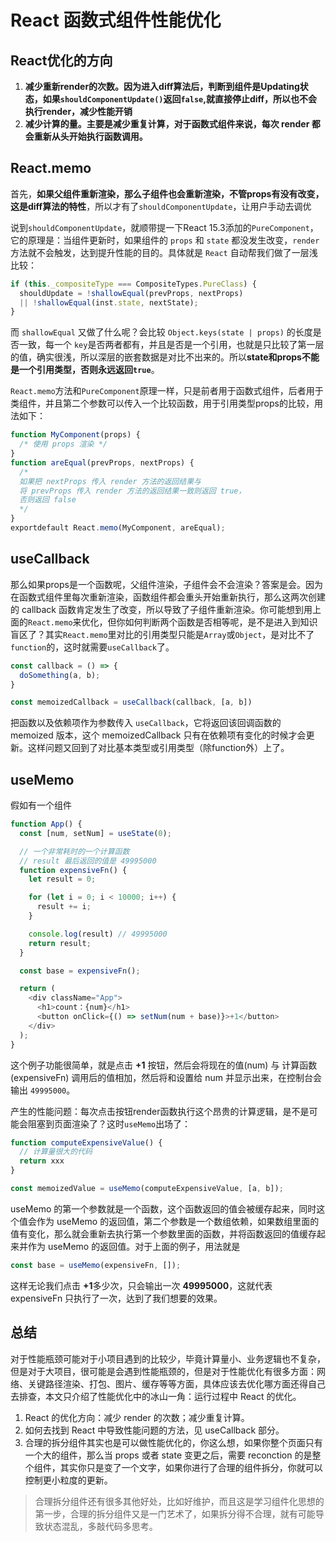 # React 函数式组件性能优化

## React优化的方向

1. **减少重新render的次数。因为进入diff算法后，判断到组件是Updating状态，如果`shouldComponentUpdate()`返回`false`,就直接停止diff，所以也不会执行render，减少性能开销**
2. **减少计算的量。主要是减少重复计算，对于函数式组件来说，每次 render 都会重新从头开始执行函数调用。**

## React.memo

首先，**如果父组件重新渲染，那么子组件也会重新渲染，不管props有没有改变，这是diff算法的特性**，所以才有了`shouldComponentUpdate`，让用户手动去调优

说到`shouldComponentUpdate`，就顺带提一下React 15.3添加的`PureComponent`，它的原理是：当组件更新时，如果组件的 `props` 和 `state` 都没发生改变，`render` 方法就不会触发，达到提升性能的目的。具体就是 `React` 自动帮我们做了一层浅比较：

```js
if (this._compositeType === CompositeTypes.PureClass) {
  shouldUpdate = !shallowEqual(prevProps, nextProps)
  || !shallowEqual(inst.state, nextState);
}
```

而 `shallowEqual` 又做了什么呢？会比较 `Object.keys(state | props)` 的长度是否一致，每一个 `key`是否两者都有，并且是否是一个引用，也就是只比较了第一层的值，确实很浅，所以深层的嵌套数据是对比不出来的。所以**state和props不能是一个引用类型，否则永远返回`true`**。

`React.memo`方法和`PureComponent`原理一样，只是前者用于函数式组件，后者用于类组件，并且第二个参数可以传入一个比较函数，用于引用类型props的比较，用法如下：

```js
function MyComponent(props) {
  /* 使用 props 渲染 */
}
function areEqual(prevProps, nextProps) {
  /*
  如果把 nextProps 传入 render 方法的返回结果与
  将 prevProps 传入 render 方法的返回结果一致则返回 true，
  否则返回 false
  */
}
exportdefault React.memo(MyComponent, areEqual);
```

## useCallback

那么如果props是一个函数呢，父组件渲染，子组件会不会渲染？答案是会。因为在函数式组件里每次重新渲染，函数组件都会重头开始重新执行，那么这两次创建的 callback 函数肯定发生了改变，所以导致了子组件重新渲染。你可能想到用上面的`React.memo`来优化，但你如何判断两个函数是否相等呢，是不是进入到知识盲区了？其实`React.memo`里对比的引用类型只能是`Array`或`Object`，是对比不了`function`的，这时就需要`useCallback`了。

```js
const callback = () => {
  doSomething(a, b);
}

const memoizedCallback = useCallback(callback, [a, b])
```

把函数以及依赖项作为参数传入 `useCallback`，它将返回该回调函数的 memoized 版本，这个 memoizedCallback 只有在依赖项有变化的时候才会更新。这样问题又回到了对比基本类型或引用类型（除function外）上了。

## useMemo

假如有一个组件

```js
function App() {
  const [num, setNum] = useState(0);

  // 一个非常耗时的一个计算函数
  // result 最后返回的值是 49995000
  function expensiveFn() {
    let result = 0;

    for (let i = 0; i < 10000; i++) {
      result += i;
    }

    console.log(result) // 49995000
    return result;
  }

  const base = expensiveFn();

  return (
    <div className="App">
      <h1>count：{num}</h1>
      <button onClick={() => setNum(num + base)}>+1</button>
    </div>
  );
}
```

这个例子功能很简单，就是点击 **+1** 按钮，然后会将现在的值(num) 与 计算函数 (expensiveFn) 调用后的值相加，然后将和设置给 num 并显示出来，在控制台会输出 `49995000`。

产生的性能问题：每次点击按钮render函数执行这个昂贵的计算逻辑，是不是可能会阻塞到页面渲染了？这时`useMemo`出场了：

```js
function computeExpensiveValue() {
  // 计算量很大的代码
  return xxx
}

const memoizedValue = useMemo(computeExpensiveValue, [a, b]);
```

useMemo 的第一个参数就是一个函数，这个函数返回的值会被缓存起来，同时这个值会作为 useMemo 的返回值，第二个参数是一个数组依赖，如果数组里面的值有变化，那么就会重新去执行第一个参数里面的函数，并将函数返回的值缓存起来并作为 useMemo 的返回值。对于上面的例子，用法就是

```js
const base = useMemo(expensiveFn, []);
```

这样无论我们点击 **+1**多少次，只会输出一次 **49995000**，这就代表 expensiveFn 只执行了一次，达到了我们想要的效果。

## 总结

对于性能瓶颈可能对于小项目遇到的比较少，毕竟计算量小、业务逻辑也不复杂，但是对于大项目，很可能是会遇到性能瓶颈的，但是对于性能优化有很多方面：网络、关键路径渲染、打包、图片、缓存等等方面，具体应该去优化哪方面还得自己去排查，本文只介绍了性能优化中的冰山一角：运行过程中 React 的优化。

1. React 的优化方向：减少 render 的次数；减少重复计算。
2. 如何去找到 React 中导致性能问题的方法，见 useCallback 部分。
3. 合理的拆分组件其实也是可以做性能优化的，你这么想，如果你整个页面只有一个大的组件，那么当 props 或者 state 变更之后，需要 reconction 的是整个组件，其实你只是变了一个文字，如果你进行了合理的组件拆分，你就可以控制更小粒度的更新。

> 合理拆分组件还有很多其他好处，比如好维护，而且这是学习组件化思想的第一步，合理的拆分组件又是一门艺术了，如果拆分得不合理，就有可能导致状态混乱，多敲代码多思考。